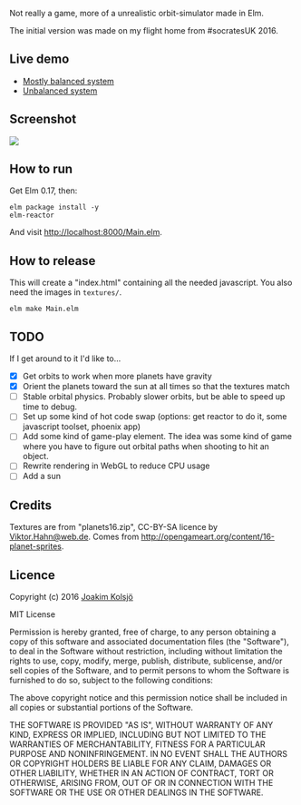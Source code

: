 Not really a game, more of a unrealistic orbit-simulator made in Elm.

The initial version was made on my flight home from #socratesUK 2016.

## Live demo

- [Mostly balanced system](https://dl.dropboxusercontent.com/u/136929/orbital-simulation/index.html)
- [Unbalanced system](https://dl.dropboxusercontent.com/u/136929/orbital-simulation/index-unbalanced.html)

## Screenshot

![](https://s3.amazonaws.com/f.cl.ly/items/182v0w1x0i090b1W3a1y/orbital-game.png?v=fa29a743)

## How to run

Get Elm 0.17, then:

    elm package install -y
    elm-reactor

And visit <http://localhost:8000/Main.elm>.

## How to release

This will create a "index.html" containing all the needed javascript. You also need the images in `textures/`.

    elm make Main.elm

## TODO

If I get around to it I'd like to...

* [x] Get orbits to work when more planets have gravity
* [x] Orient the planets toward the sun at all times so that the textures match
* [ ] Stable orbital physics. Probably slower orbits, but be able to speed up time to debug.
* [ ] Set up some kind of hot code swap (options: get reactor to do it, some javascript toolset, phoenix app)
* [ ] Add some kind of game-play element. The idea was some kind of game where you have to figure out orbital paths when shooting to hit an object.
* [ ] Rewrite rendering in WebGL to reduce CPU usage
* [ ] Add a sun

## Credits

Textures are from "planets16.zip", CC-BY-SA licence by Viktor.Hahn@web.de. Comes from http://opengameart.org/content/16-planet-sprites.

## Licence

Copyright (c) 2016 [Joakim Kolsjö](https://twitter.com/joakimk)

MIT License

Permission is hereby granted, free of charge, to any person obtaining
a copy of this software and associated documentation files (the
"Software"), to deal in the Software without restriction, including
without limitation the rights to use, copy, modify, merge, publish,
distribute, sublicense, and/or sell copies of the Software, and to
permit persons to whom the Software is furnished to do so, subject to
the following conditions:

The above copyright notice and this permission notice shall be
included in all copies or substantial portions of the Software.

THE SOFTWARE IS PROVIDED "AS IS", WITHOUT WARRANTY OF ANY KIND,
EXPRESS OR IMPLIED, INCLUDING BUT NOT LIMITED TO THE WARRANTIES OF
MERCHANTABILITY, FITNESS FOR A PARTICULAR PURPOSE AND
NONINFRINGEMENT. IN NO EVENT SHALL THE AUTHORS OR COPYRIGHT HOLDERS BE
LIABLE FOR ANY CLAIM, DAMAGES OR OTHER LIABILITY, WHETHER IN AN ACTION
OF CONTRACT, TORT OR OTHERWISE, ARISING FROM, OUT OF OR IN CONNECTION
WITH THE SOFTWARE OR THE USE OR OTHER DEALINGS IN THE SOFTWARE.
